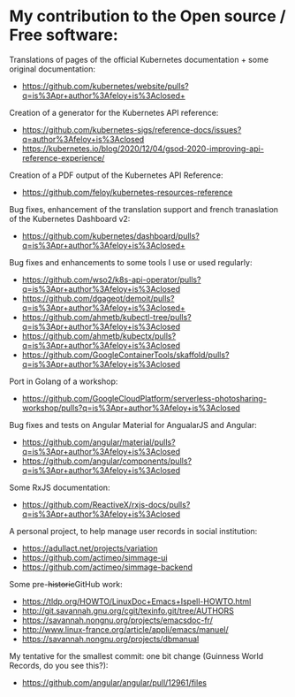 # My contribution to the Open source / Free software:

Translations of pages of the official Kubernetes documentation + some original documentation:
- https://github.com/kubernetes/website/pulls?q=is%3Apr+author%3Afeloy+is%3Aclosed+

Creation of a generator for the Kubernetes API reference:
- https://github.com/kubernetes-sigs/reference-docs/issues?q=author%3Afeloy+is%3Aclosed
- https://kubernetes.io/blog/2020/12/04/gsod-2020-improving-api-reference-experience/

Creation of a PDF output of the Kubernetes API Reference:
- https://github.com/feloy/kubernetes-resources-reference

Bug fixes, enhancement of the translation support and french tranaslation of the Kubernetes Dashboard v2:
- https://github.com/kubernetes/dashboard/pulls?q=is%3Apr+author%3Afeloy+is%3Aclosed+

Bug fixes and enhancements to some tools I use or used regularly:
- https://github.com/wso2/k8s-api-operator/pulls?q=is%3Apr+author%3Afeloy+is%3Aclosed
- https://github.com/dgageot/demoit/pulls?q=is%3Apr+author%3Afeloy+is%3Aclosed+
- https://github.com/ahmetb/kubectl-tree/pulls?q=is%3Apr+author%3Afeloy+is%3Aclosed
- https://github.com/ahmetb/kubectx/pulls?q=is%3Apr+author%3Afeloy+is%3Aclosed
- https://github.com/GoogleContainerTools/skaffold/pulls?q=is%3Apr+author%3Afeloy+is%3Aclosed

Port in Golang of a workshop:
- https://github.com/GoogleCloudPlatform/serverless-photosharing-workshop/pulls?q=is%3Apr+author%3Afeloy+is%3Aclosed

Bug fixes and tests on Angular Material for AngualarJS and Angular:
- https://github.com/angular/material/pulls?q=is%3Apr+author%3Afeloy+is%3Aclosed
- https://github.com/angular/components/pulls?q=is%3Apr+author%3Afeloy+is%3Aclosed

Some RxJS documentation:
- https://github.com/ReactiveX/rxjs-docs/pulls?q=is%3Apr+author%3Afeloy+is%3Aclosed

A personal project, to help manage user records in social institution:
- https://adullact.net/projects/variation
- https://github.com/actimeo/simmage-ui
- https://github.com/actimeo/simmage-backend

Some pre-~~historic~~GitHub work:
- https://tldp.org/HOWTO/LinuxDoc+Emacs+Ispell-HOWTO.html
- http://git.savannah.gnu.org/cgit/texinfo.git/tree/AUTHORS
- https://savannah.nongnu.org/projects/emacsdoc-fr/
- http://www.linux-france.org/article/appli/emacs/manuel/
- https://savannah.nongnu.org/projects/dbmanual

My tentative for the smallest commit: one bit change (Guinness World Records, do you see this?):
- https://github.com/angular/angular/pull/12961/files

